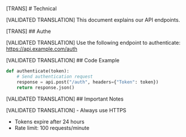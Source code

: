 [TRANS] # Technical 

[VALIDATED TRANSLATION] This document explains our API endpoints.

[TRANS] ## Authe

[VALIDATED TRANSLATION] Use the following endpoint to authenticate:
https://api.example.com/auth

[VALIDATED TRANSLATION] ## Code Example

```python
def authenticate(token):
    # Send authentication request
    response = api.post("/auth", headers={"Token": token})
    return response.json()
```

[VALIDATED TRANSLATION] ## Important Notes

[VALIDATED TRANSLATION] - Always use HTTPS
- Tokens expire after 24 hours
- Rate limit: 100 requests/minute
